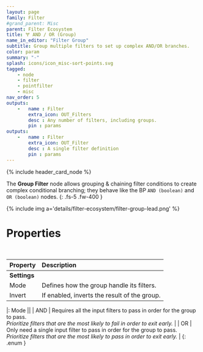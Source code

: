 ```yaml
---
layout: page
family: Filter
#grand_parent: Misc
parent: Filter Ecosystem
title: 🝖 AND / OR (Group)
name_in_editor: "Filter Group"
subtitle: Group multiple filters to set up complex AND/OR branches.
color: param
summary: "-"
splash: icons/icon_misc-sort-points.svg
tagged: 
    - node
    - filter
    - pointfilter
    - misc
nav_order: 5
outputs:
    -   name : Filter
        extra_icon: OUT_Filters
        desc : Any number of filters, including groups.
        pin : params
outputs:
    -   name : Filter
        extra_icon: OUT_Filter
        desc : A single filter definition
        pin : params
---
```


{% include header_card_node %}

The **Group Filter** node allows grouping & chaining filter conditions to create complex conditional branching; they behave like the BP `AND (boolean)` and `OR (boolean)` nodes.
{: .fs-5 .fw-400 } 

{% include img a='details/filter-ecosystem/filter-group-lead.png' %}

# Properties
<br>

| Property       | Description          |
|:-------------|:------------------|
| **Settings**          ||
| Mode         | Defines how the group handle its filters. |
| Invert         | If enabled, inverts the result of the group. |

|: Mode      ||
| <span class="ebit">AND</span>           | Requires all the input filters to pass in order for the group to pass.<br>*Prioritize filters that are the most likely to fail in order to exit early.*  |
| <span class="ebit">OR</span>           | Only need a single input filter to pass in order for the group to pass.<br>*Prioritize filters that are the most likely to pass in order to exit early.* |
{: .enum }